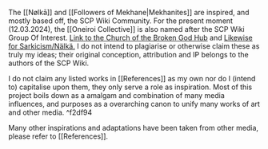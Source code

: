 The [[Nølkā]] and [[Followers of Mekhane|Mekhanites]] are inspired, and mostly based off, the SCP Wiki Community. 
For the present moment (12.03.2024), the [[Oneiroi Collective]] is also named after the SCP Wiki Group Of Interest. 
[Link to the Church of the Broken God Hub](https://scp-wiki.wikidot.com/church-of-the-broken-god-hub) and [Likewise for Sarkicism/Nälkä.](https://scp-wiki.wikidot.com/sarkicism-hub)
I do not intend to plagiarise or otherwise claim these as truly my ideas; their original conception, attribution and IP belongs to the authors of the SCP Wiki.

I do not claim any listed works in [[References]] as my own nor do I (intend to) capitalise upon them, they only serve a role as inspiration.
Most of this project boils down as a amalgam and combination of many media influences, and purposes as a overarching canon to unify many works of art and other media.   ^f2df94


Many other inspirations and adaptations have been taken from other media, please refer to [[References]]. 